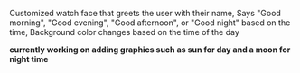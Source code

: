 Customized watch face that greets the user with their name,
Says "Good morning", "Good evening", "Good afternoon", or "Good night" based on the time,
Background color changes based on the time of the day

**currently working on adding graphics such as sun for day and a moon for night time**

